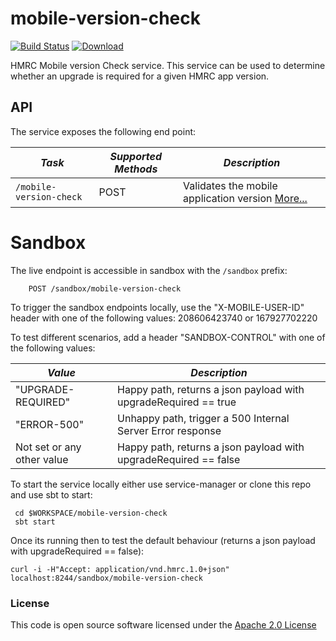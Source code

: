 # mobile-version-check

[![Build Status](https://travis-ci.org/hmrc/mobile-version-check.svg)](https://travis-ci.org/hmrc/mobile-version-check) [ ![Download](https://api.bintray.com/packages/hmrc/releases/mobile-version-check/images/download.svg) ](https://bintray.com/hmrc/releases/mobile-version-check/_latestVersion)


HMRC Mobile version Check service.
This service can be used to determine whether an upgrade is required for a given HMRC app version.

API
---

The service exposes the following end point:

| *Task* | *Supported Methods* | *Description* |
|--------|----|----|
| ```/mobile-version-check``` | POST | Validates the mobile application version [More...](docs/version-check.md) |


# Sandbox
The live endpoint is accessible in sandbox with the `/sandbox` prefix:
```
    POST /sandbox/mobile-version-check
```

To trigger the sandbox endpoints locally, use the "X-MOBILE-USER-ID" header with one of the following values:
208606423740 or 167927702220

To test different scenarios, add a header "SANDBOX-CONTROL" with one of the following values:

| *Value* | *Description* |
|--------|----|
| "UPGRADE-REQUIRED" | Happy path, returns a json payload with upgradeRequired == true |
| "ERROR-500" | Unhappy path, trigger a 500 Internal Server Error response |
| Not set or any other value | Happy path, returns a json payload with upgradeRequired == false |

To start the service locally either use service-manager or clone this repo and use sbt to start:
```
 cd $WORKSPACE/mobile-version-check
 sbt start 
```

Once its running then to test the default behaviour (returns a json payload with upgradeRequired == false):
```
curl -i -H"Accept: application/vnd.hmrc.1.0+json" localhost:8244/sandbox/mobile-version-check
```


### License

This code is open source software licensed under the [Apache 2.0 License]("http://www.apache.org/licenses/LICENSE-2.0.html")